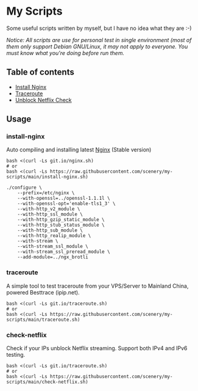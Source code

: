 # My Scripts

Some useful scripts written by myself, but I have no idea what they are :-)

_Notice: All scripts are use for personal test in single environment (most of them only support Debian GNU/Linux, it may not apply to everyone. You must know what you're doing before run them._

## Table of contents

* [Install Nginx](#install-nginx)
* [Traceroute](#traceroute)
* [Unblock Netflix Check](#check-netflix)

## Usage

### install-nginx

Auto compiling and installing latest [Nginx](https://nginx.org/en/download.html) (Stable version)
```
bash <(curl -Ls git.io/nginx.sh)
# or
bash <(curl -Ls https://raw.githubusercontent.com/scenery/my-scripts/main/install-nginx.sh)
```

```
./configure \
    --prefix=/etc/nginx \
    --with-openssl=../openssl-1.1.1l \
    --with-openssl-opt='enable-tls1_3' \
    --with-http_v2_module \
    --with-http_ssl_module \
    --with-http_gzip_static_module \
    --with-http_stub_status_module \
    --with-http_sub_module \
    --with-http_realip_module \
    --with-stream \
    --with-stream_ssl_module \
    --with-stream_ssl_preread_module \
    --add-module=../ngx_brotli
```

### traceroute

A simple tool to test traceroute from your VPS/Server to Mainland China, powered Besttrace (ipip.net).
```
bash <(curl -Ls git.io/traceroute.sh)
# or
bash <(curl -Ls https://raw.githubusercontent.com/scenery/my-scripts/main/traceroute.sh)
```

### check-netflix

Check if your IPs unblock Netflix streaming. Support both IPv4 and IPv6 testing.
```
bash <(curl -Ls git.io/traceroute.sh)
# or
bash <(curl -Ls https://raw.githubusercontent.com/scenery/my-scripts/main/check-netflix.sh)
```

